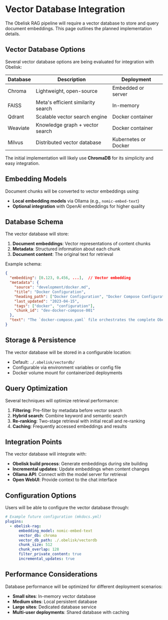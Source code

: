 # Vector Database Integration

The Obelisk RAG pipeline will require a vector database to store and query document embeddings. This page outlines the planned implementation details.

## Vector Database Options

Several vector database options are being evaluated for integration with Obelisk:

| Database | Description | Deployment |
|----------|-------------|------------|
| Chroma | Lightweight, open-source | Embedded or server |
| FAISS | Meta's efficient similarity search | In-memory |
| Qdrant | Scalable vector search engine | Docker container |
| Weaviate | Knowledge graph + vector search | Docker container |
| Milvus | Distributed vector database | Kubernetes or Docker |

The initial implementation will likely use **ChromaDB** for its simplicity and easy integration.

## Embedding Models

Document chunks will be converted to vector embeddings using:

- **Local embedding models** via Ollama (e.g., `nomic-embed-text`)
- **Optional integration** with OpenAI embeddings for higher quality

## Database Schema

The vector database will store:

1. **Document embeddings**: Vector representations of content chunks
2. **Metadata**: Structured information about each chunk
3. **Document content**: The original text for retrieval

Example schema:

```json
{
  "embedding": [0.123, 0.456, ...],  // Vector embedding
  "metadata": {
    "source": "development/docker.md",
    "title": "Docker Configuration",
    "heading_path": ["Docker Configuration", "Docker Compose Configuration"],
    "last_updated": "2023-04-15",
    "tags": ["docker", "configuration"],
    "chunk_id": "dev-docker-compose-001"
  },
  "text": "The `docker-compose.yaml` file orchestrates the complete Obelisk stack, including optional AI components..."
}
```

## Storage & Persistence

The vector database will be stored in a configurable location:

- Default: `./.obelisk/vectordb/`
- Configurable via environment variables or config file
- Docker volume mount for containerized deployments

## Query Optimization

Several techniques will optimize retrieval performance:

1. **Filtering**: Pre-filter by metadata before vector search
2. **Hybrid search**: Combine keyword and semantic search
3. **Re-ranking**: Two-stage retrieval with initial recall and re-ranking
4. **Caching**: Frequently accessed embeddings and results

## Integration Points

The vector database will integrate with:

- **Obelisk build process**: Generate embeddings during site building
- **Incremental updates**: Update embeddings when content changes
- **Ollama API**: Connect with the model server for retrieval
- **Open WebUI**: Provide context to the chat interface

## Configuration Options

Users will be able to configure the vector database through:

```yaml
# Example future configuration (mkdocs.yml)
plugins:
  - obelisk-rag:
      embedding_model: nomic-embed-text
      vector_db: chroma
      vector_db_path: ./.obelisk/vectordb
      chunk_size: 512
      chunk_overlap: 128
      filter_private_content: true
      incremental_updates: true
```

## Performance Considerations

Database performance will be optimized for different deployment scenarios:

- **Small sites**: In-memory vector database
- **Medium sites**: Local persistent database
- **Large sites**: Dedicated database service
- **Multi-user deployments**: Shared database with caching